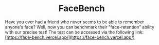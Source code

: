 <h1 style="text-align: center;">FaceBench</h1>

Have you ever had a friend who never seems to be able to remember anyone's face? Well, now you can benchmark their "face-retention" ability with our precise test! The test can be accessed via the following link: [https://face-bench.vercel.app/](https://face-bench.vercel.app/)

